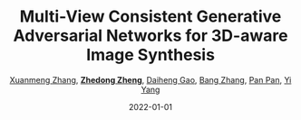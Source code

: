 ---
title: "Multi-View Consistent Generative Adversarial Networks for 3D-aware Image Synthesis"
collection: publications
permalink: /publication/Multi-Vi2022
date: 2022-01-01
doi: 
venue: 'CVPR'
code: 'https://github.com/Xuanmeng-Zhang/MVCGAN'
author: '<a href=&apos;https://zdzheng.xyz/authors/Xuanmeng-Zhang&apos;>Xuanmeng Zhang</a>,  <a href=&apos;https://zdzheng.xyz/authors/Zhedong-Zheng&apos;><strong>Zhedong Zheng</strong></a>,  <a href=&apos;https://zdzheng.xyz/authors/Daiheng-Gao&apos;>Daiheng Gao</a>,  <a href=&apos;https://zdzheng.xyz/authors/Bang-Zhang&apos;>Bang Zhang</a>,  <a href=&apos;https://zdzheng.xyz/authors/Pan-Pan&apos;>Pan Pan</a>,  <a href=&apos;https://zdzheng.xyz/authors/Yi-Yang&apos;>Yi Yang</a>'
citation: ' Xuanmeng Zhang,  Zhedong Zheng,  Daiheng Gao,  Bang Zhang,  Pan Pan,  Yi Yang, &quot;Multi-View Consistent Generative Adversarial Networks for 3D-aware Image Synthesis.&quot; CVPR, 2022.'
pub_year: '2022'
bib: >
    @inproceedings{zhang2022multiview,  
    author = "Zhang, Xuanmeng and Zheng, Zhedong and Gao, Daiheng and Zhang, Bang and Pan, Pan and Yang, Yi",  
    title = "Multi-View Consistent Generative Adversarial Networks for 3D-aware Image Synthesis",  
    booktitle = "CVPR",  
    code = "https://github.com/Xuanmeng-Zhang/MVCGAN",  
    year = "2022"
    }

---